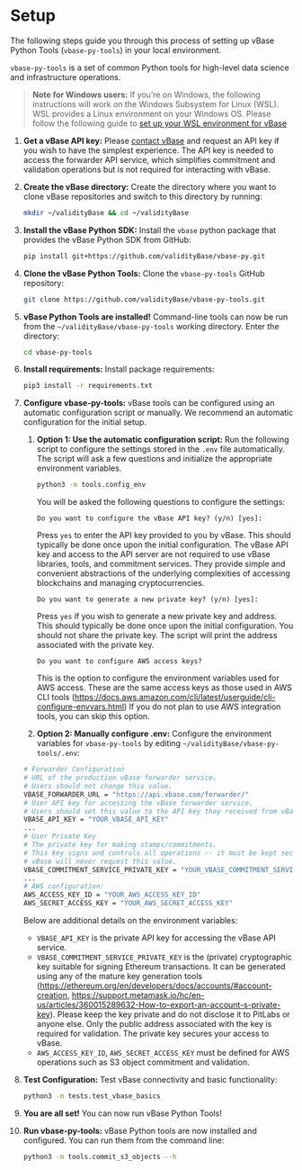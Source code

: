 # Setup

The following steps guide you through this process of setting up vBase Python Tools (`vbase-py-tools`) in your local environment.

`vbase-py-tools` is a set of common Python tools for high-level data science and infrastructure operations.

> **Note for Windows users:**
> If you’re on Windows, the following instructions will work on the Windows Subsystem for Linux (WSL). WSL provides a Linux environment on your Windows OS. Please follow the following guide to [set up your WSL environment for vBase]()
1. **Get a vBase API key:**
   Please [contact vBase](https://www.vbase.com/contact/) and request an API key if you wish to have the simplest experience. The API key is needed to access the forwarder API service, which simplifies commitment and validation operations but is not required for interacting with vBase.
2. **Create the vBase directory:**
   Create the directory where you want to clone vBase repositories and switch to this directory by running:
   ```bash
   mkdir ~/validityBase && cd ~/validityBase
   ```
3. **Install the vBase Python SDK:**
   Install the `vbase` python package that provides the vBase Python SDK from GitHub:
   ```bash
   pip install git+https://github.com/validityBase/vbase-py.git
   ```
4. **Clone the vBase Python Tools:**
   Clone the `vbase-py-tools` GitHub repository:
   ```bash
   git clone https://github.com/validityBase/vbase-py-tools.git
   ```
5. **vBase Python Tools are installed!**
   Command-line tools can now be run from the `~/validityBase/vbase-py-tools` working directory.
   Enter the directory:
   ```bash
   cd vbase-py-tools
   ```
6. **Install requirements:**
   Install package requirements:
   ```bash
   pip3 install -r requirements.txt
   ```
7. **Configure vbase-py-tools:**
   vBase tools can be configured using an automatic configuration script or manually. We recommend an automatic configuration for the initial setup.
   1. **Option 1: Use the automatic configuration script:**
      Run the following script to configure the settings stored in the `.env` file automatically.
      The script will ask a few questions and initialize the appropriate environment variables.
      ```bash
      python3 -m tools.config_env
      ```

      You will be asked the following questions to configure the settings:
      ```text
      Do you want to configure the vBase API key? (y/n) [yes]:
      ```

      Press `yes` to enter the API key provided to you by vBase.
      This should typically be done once upon the initial configuration.
      The vBase API key and access to the API server are not required
      to use vBase libraries, tools, and commitment services. They provide
      simple and convenient abstractions of the underlying complexities of accessing
      blockchains and managing cryptocurrencies.
      ```text
      Do you want to generate a new private key? (y/n) [yes]:
      ```

      Press `yes` if you wish to generate a new private key and address.
      This should typically be done once upon the initial configuration.
      You should not share the private key.
      The script will print the address associated with the private key.
      ```text
      Do you want to configure AWS access keys?
      ```

      This is the option to configure the environment variables used for AWS access.
      These are the same access keys as those used in AWS CLI tools
      (https://docs.aws.amazon.com/cli/latest/userguide/cli-configure-envvars.html)
      If you do not plan to use AWS integration tools, you can skip this option.
   2. **Option 2: Manually configure .env:**
      Configure the environment variables for `vbase-py-tools` by editing `~/validityBase/vbase-py-tools/.env`:

   ```bash
   # Forwarder Configuration
   # URL of the production vBase forwarder service.
   # Users should not change this value.
   VBASE_FORWARDER_URL = "https://api.vbase.com/forwarder/"
   # User API key for accessing the vBase forwarder service.
   # Users should set this value to the API key they received from vBase.
   VBASE_API_KEY = "YOUR_VBASE_API_KEY"
   ...
   # User Private Key
   # The private key for making stamps/commitments.
   # This key signs and controls all operations -- it must be kept secret.
   # vBase will never request this value.
   VBASE_COMMITMENT_SERVICE_PRIVATE_KEY = "YOUR_VBASE_COMMITMENT_SERVICE_PRIVATE_KEY"
   ...
   # AWS configuration:
   AWS_ACCESS_KEY_ID = "YOUR_AWS_ACCESS_KEY_ID"
   AWS_SECRET_ACCESS_KEY = "YOUR_AWS_SECRET_ACCESS_KEY"
   ```

   Below are additional details on the environment variables:
   - `VBASE_API_KEY` is the private API key for accessing the vBase API service.
   - `VBASE_COMMITMENT_SERVICE_PRIVATE_KEY` is the (private) cryptographic key suitable for signing Ethereum transactions.
     It can be generated using any of the mature key generation tools (https://ethereum.org/en/developers/docs/accounts/#account-creation, https://support.metamask.io/hc/en-us/articles/360015289632-How-to-export-an-account-s-private-key).
     Please keep the key private and do not disclose it to PitLabs or anyone else.
     Only the public address associated with the key is required for validation.
     The private key secures your access to vBase.
   - `AWS_ACCESS_KEY_ID`, `AWS_SECRET_ACCESS_KEY` must be defined for AWS operations
     such as S3 object commitment and validation.
8. **Test Configuration:**
   Test vBase connectivity and basic functionality:
   ```bash
   python3 -m tests.test_vbase_basics
   ```
9. **You are all set!**
   You can now run vBase Python Tools!
10. **Run vbase-py-tools:**
    vBase Python tools are now installed and configured. You can run them from the command line:
    ```bash
    python3 -m tools.commit_s3_objects --h
    ```
